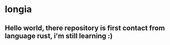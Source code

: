 # longia


## Hello world, there repository is first contact from language rust, i'm still learning :)
